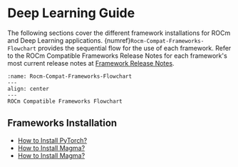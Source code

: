 # Deep Learning Guide

The following sections cover the different framework installations for ROCm and
Deep Learning applications. {numref}`Rocm-Compat-Frameworks-Flowchart` provides the sequential flow for the use of each framework. Refer to the ROCm Compatible Frameworks Release Notes for each framework's most current release notes at [Framework Release Notes](https://docs.amd.com/bundle/ROCm-Compatible-Frameworks-Release-Notes/page/Framework_Release_Notes.html).

```{figure} ../data/how_to/magma_install/image.005.png
:name: Rocm-Compat-Frameworks-Flowchart
---
align: center
---
ROCm Compatible Frameworks Flowchart
```

## Frameworks Installation

- [How to Install PyTorch?](pytorch_install/pytorch_install)
- [How to Install Magma?](magma_install/magma_install)
- [How to Install Magma?](tensorflow_install/tensorflow_install)

